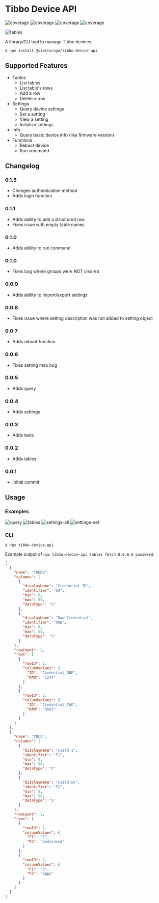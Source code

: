 # Tibbo Device API
![coverage](https://github.com/128keaton/Tibbo-Device-API/raw/main/coverage/badge-functions.svg)
![coverage](https://github.com/128keaton/Tibbo-Device-API/raw/main/coverage/badge-lines.svg)
![coverage](https://github.com/128keaton/Tibbo-Device-API/raw/main/coverage/badge-statements.svg)
![coverage](https://github.com/128keaton/Tibbo-Device-API/raw/main/coverage/badge-branches.svg)

![tables](https://github.com/128keaton/Tibbo-Device-API/raw/main/examples/main.png)

A library/CLI tool to manage Tibbo devices

```shell
$ npm install @vipstorage/tibbo-device-api
```

## Supported Features

* Tables
  * List tables
  * List table's rows
  * Add a row
  * Delete a row
* Settings
  * Query device settings
  * Set a setting
  * View a setting
  * Initialize settings
* Info
  * Query basic device info (like firmware version)
* Functions
  * Reboot device
  * Run command

## Changelog
### 0.1.5
* Changes authentication method
* Adds login function

### 0.1.1
* Adds ability to add a structured row
* Fixes issue with empty table names

### 0.1.0
* Adds ability to run command

### 0.1.0
* Fixes bug where groups were NOT cleared

### 0.0.9
* Adds ability to import/export settings

### 0.0.8
* Fixes issue where setting description was not added to setting object

### 0.0.7
* Adds reboot function

### 0.0.6
* Fixes setting map bug

### 0.0.5
* Adds query

### 0.0.4
* Adds settings

### 0.0.3
* Adds tests

### 0.0.2
* Adds tables

### 0.0.1
* Initial commit

## Usage
### Examples
![query](https://github.com/128keaton/Tibbo-Device-API/raw/main/examples/example-query.png)
![tables](https://github.com/128keaton/Tibbo-Device-API/raw/main/examples/example-tables.png)
![settings-all](https://github.com/128keaton/Tibbo-Device-API/raw/main/examples/settings-all.png)
![settings-set](https://github.com/128keaton/Tibbo-Device-API/raw/main/examples/settings-set.png)

### CLI

```shell
$ npx tibbo-device-api
```

Example output of `npx tibbo-device-api tables fetch 0.0.0.0 password`:
```json
[
  {
    "name": "CREDS",
    "columns": [
      {
        "displayName": "Credential ID",
        "identifier": "ID",
        "min": 0,
        "max": 50,
        "dataType": "S"
      },
      {
        "displayName": "Raw Credential",
        "identifier": "RAW",
        "min": 0,
        "max": 50,
        "dataType": "S"
      }
    ],
    "rowCount": 2,
    "rows": [
      {
        "rowID": 1,
        "columnValues": {
          "ID": "Credential_ONE",
          "RAW": "1234"
        }
      },
      {
        "rowID": 2,
        "columnValues": {
          "ID": "Credential_TWO",
          "RAW": "4561"
        }
      }
    ]
  },
  {
    "name": "TBL2",
    "columns": [
      {
        "displayName": "Field 1",
        "identifier": "F1",
        "min": 0,
        "max": 50,
        "dataType": "F"
      },
      {
        "displayName": "FieldTwo",
        "identifier": "F2",
        "min": 0,
        "max": 50,
        "dataType": "S"
      }
    ],
    "rowCount": 2,
    "rows": [
      {
        "rowID": 1,
        "columnValues": {
          "F1": "1",
          "F2": "asdasdasd"
        }
      },
      {
        "rowID": 2,
        "columnValues": {
          "F1": "2",
          "F2": "pppp"
        }
      }
    ]
  }
]

```
